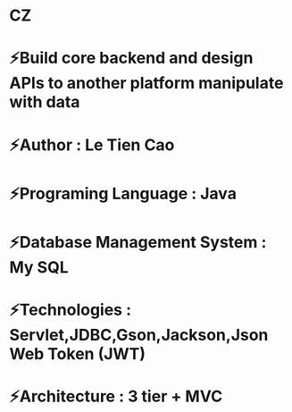 # CZ
# ⚡Build core backend and design APIs to another platform manipulate with data
# ⚡Author : Le Tien Cao
# ⚡Programing Language : Java
# ⚡Database Management System : My SQL
# ⚡Technologies : Servlet,JDBC,Gson,Jackson,Json Web Token (JWT)
# ⚡Architecture : 3 tier + MVC

